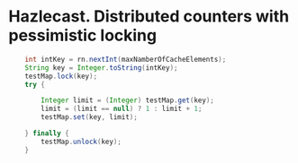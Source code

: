 # Hazlecast. Distributed counters with pessimistic locking

```java
    int intKey = rn.nextInt(maxNamberOfCacheElements);
    String key = Integer.toString(intKey);
    testMap.lock(key);
    try {

        Integer limit = (Integer) testMap.get(key);
        limit = (limit == null) ? 1 : limit + 1;
        testMap.set(key, limit);

    } finally {
        testMap.unlock(key);
    }
```
